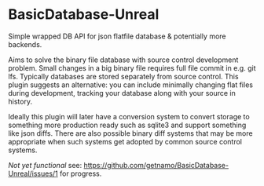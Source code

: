 # BasicDatabase-Unreal
Simple wrapped DB API for json flatfile database &amp; potentially more backends.

Aims to solve the binary file database with source control development problem. Small changes in a big binary file requires full file commit in e.g. git lfs. Typically databases are stored separately from source control. This plugin suggests an alternative: you can include minimally changing flat files during development, tracking your database along with your source in history.

Ideally this plugin will later have a conversion system to convert storage to something more production ready such as sqlite3 and support something like json diffs. There are also possible binary diff systems that may be more appropriate when such systems get adopted by common source control systems.

*Not yet functional* see: https://github.com/getnamo/BasicDatabase-Unreal/issues/1 for progress.
